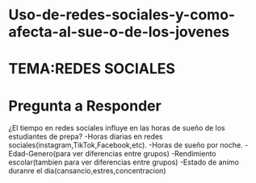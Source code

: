 # Uso-de-redes-sociales-y-como-afecta-al-sue-o-de-los-jovenes
# TEMA:REDES SOCIALES
# Pregunta a Responder
¿El tiempo en redes sociales influye en las horas de sueño de los estudiantes de prepa?
-Horas diarias en redes sociales(instagram,TikTok,Facebook,etc).
-Horas de sueño por noche.
-Edad-Genero(para ver diferencias entre grupos)
-Rendimiento escolar(tambien para ver diferencias entre grupos)
-Estado de animo duranre el dia(cansancio,estres,concentracion)


